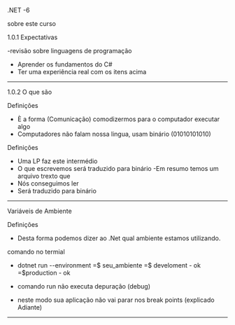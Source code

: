 .NET -6

sobre este curso 

1.0.1 Expectativas

-revisão sobre linguagens de programação
- Aprender os fundamentos do C#
- Ter uma experiência real com os itens acima 

_______________________________________________________________

1.0.2 O que são

Definições

- È a forma (Comunicação) comodizermos para o computador
executar algo
- Computadores não falam nossa lingua, usam binário (01010101010)

Definições
- Uma LP faz este intermédio 
- O que  escrevemos será traduzido para binário
-Em resumo temos um arquivo trexto que
- Nós conseguimos ler
- Será traduzido para binário
_________________________________________________________________

Variáveis de Ambiente

Definições

- Desta forma podemos dizer ao .Net qual ambiente
estamos utilizando.


comando no termial

- dotnet run --environment =$ seu_ambiente
                           =$ develoment - ok
                           =$production - ok

- comando run não  executa depuração (debug)

- neste modo sua aplicação não vai parar nos  break points (explicado Adiante)

_____________________________________________________________________________________